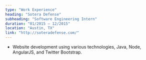 ```yaml
---
type: "Work Experience"
heading: "Sotera Defense"
subheading: "Software Engineering Intern"
duration: "01/2015 – 12/2015"
location: "Austin, TX"
link: "http://soteradefense.com/"
---
```


+ Website development using various technologies, Java, Node, AngularJS, and Twitter Bootstrap. 
